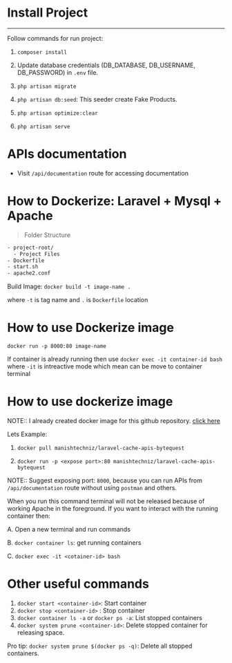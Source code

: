 # Install Project
-----------------------

Follow commands for run project:

1. `composer install`

2. Update database credentials (DB_DATABASE, DB_USERNAME, DB_PASSWORD) in `.env` file.

3. `php artisan migrate`

4. `php artisan db:seed`: This seeder create Fake Products.

5. `php artisan optimize:clear`

6. `php artisan serve`

# APIs documentation

- Visit `/api/documentation` route for accessing documentation


# How to Dockerize: Laravel + Mysql + Apache

> Folder Structure

```sh
- project-root/
  - Project Files
- Dockerfile
- start.sh
- apache2.conf
```

Build Image: `docker build -t image-name .`

where `-t` is tag name and `.` is `Dockerfile` location

# How to use Dockerize image

`docker run -p 8000:80 image-name`

If container is already running then use `docker exec -it container-id bash`
where `-it` is intreactive mode which mean can be move to container terminal

# How to use dockerize image

NOTE:: I already created docker image for this github repository. [click here](https://hub.docker.com/r/manishtechniz/laravel-cache-apis-bytequest)

Lets Example:

1. `docker pull manishtechniz/laravel-cache-apis-bytequest`

2. `docker run -p <expose port>:80 manishtechniz/laravel-cache-apis-bytequest`

NOTE:: Suggest exposing port: `8000`, because you can run APIs from `/api/documentation` route without using `postman` and others.

When you run this command terminal will not be released because of working Apache in the foreground. If you want to interact with the running container then:

A. Open a new terminal and run commands

B. `docker container ls`: get running containers

C. `docker exec -it <cotainer-id> bash`


# Other useful commands

1. `docker start <container-id>`: Start container
2. `docker stop <container-id>` : Stop container
3. `docker container ls -a` or `docker ps -a`: List stopped containers
4. `docker system prune <container-id>`: Delete stopped container for releasing space.

Pro tip: `docker system prune $(docker ps -q)`: Delete all stopped containers.
